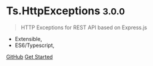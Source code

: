 <!-- _coverpage.md -->


# Ts.HttpExceptions <small class="version">3.0.0</small>

> HTTP Exceptions for REST API based on Express.js

- Extensible,
- ES6/Typescript,

[GitHub](https://github.com/Romakita/ts-httpexceptions/)
[Get Started](#tshttpexceptions)

